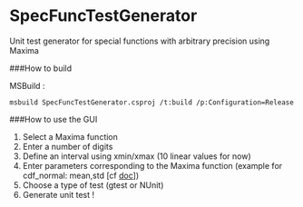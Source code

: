SpecFuncTestGenerator
=====================

Unit test generator for special functions with arbitrary precision using Maxima

###How to build

 MSBuild :
    
    msbuild SpecFuncTestGenerator.csproj /t:build /p:Configuration=Release
    
###How to use the GUI

1. Select a Maxima function
2. Enter a number of digits
3. Define an interval using xmin/xmax (10 linear values for now)
4. Enter parameters corresponding to the Maxima function (example for cdf_normal: mean,std [cf [doc](http://maxima.sourceforge.net/docs/manual/en/maxima_47.html)])
6. Choose a type of test (gtest or NUnit)
5. Generate unit test !
